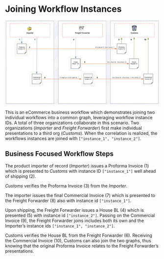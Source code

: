 # Joining Workflow Instances

<img src="./workflow-instance-join.png"/>

This is an eCommerce business workflow which demonstrates joining two individual workflows into a common graph, leveraging workflow instance IDs. A total of three organizations collaborate in this scenario. Two organizations (_Importer_ and _Freight Forwarder_) first make individual presentations to a third org (_Customs_). When the correlation is realized, the workflows instances are joined with `["instance_1", "instance_2"]`.

## Business Focused Workflow Steps
The product importer of record (_Importer_) issues a Proforma Invoice (1) which is presented to _Customs_ with instance ID `["instance_1"]` well ahead of shipping (2). 

_Customs_ verifies the Proforma Invoice (3) from the _Importer_.

The importer issues the final Commercial Invoice (7) which is presented to the Freight Forwarder (8) also with instance id `["instance_1"]`.

Upon shipping, the Freight Forwarder issues a House BL (4) which is presented (5) with instance id `["instance_2"]`.
Passing on the Commercial Invoice (9), the Freight Forwarder joins includes both its own and the Importer’s instance ids `["instance_1", "instance_2"]`. 

Customs verifies the House BL from the Freight Forwarder (6). 
Receiving the Commercial Invoice (10), Customs can also join the two graphs, thus knowing that the original Proforma Invoice relates to the Freight Forwarder’s presentations. 

